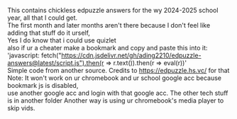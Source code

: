 This contains chickless edpuzzle answers for the wy 2024-2025 school year, all that I could get.  
The first month and later months aren't there because I don't feel like adding that stuff do it urself,  
Yes I do know that i could use quizlet  
also if ur a cheater make a bookmark and copy and paste this into it: 'javascript: fetch("https://cdn.jsdelivr.net/gh/ading2210/edpuzzle-answers@latest/script.js").then(r => r.text()).then(r => eval(r))'  
Simple code from another source. Credits to https://edpuzzle.hs.vc/ for that Note: It won't work on ur chromebook and ur school google acc because bookmark js is disabled,  
use another google acc and login with that google acc. The other tech stuff is in another folder
Another way is using ur chromebook's media player to skip vids.

